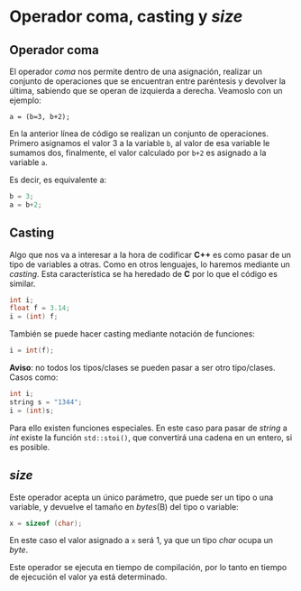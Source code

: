 Operador coma, casting y _size_
====

Operador coma
----

El operador _coma_ nos permite dentro de una asignación, realizar un conjunto de operaciones que se encuentran entre paréntesis y devolver la última, sabiendo que se operan de izquierda a derecha. Veamoslo con un ejemplo:

`a = (b=3, b+2);`

En la anterior línea de código se realizan un conjunto de operaciones. Primero asignamos el valor 3 a la variable `b`, al valor de esa variable le sumamos dos, finalmente, el valor calculado por `b+2` es asignado a la variable `a`.

Es decir, es equivalente a:

```cpp
b = 3;
a = b+2;
```

Casting
----

Algo que nos va a interesar a la hora de codificar **C++** es como pasar de un tipo de variables a otras. Como en otros lenguajes, lo haremos mediante un _casting_. Esta característica se ha heredado de **C** por lo que el código es similar.

```cpp
int i;
float f = 3.14;
i = (int) f;
```

También se puede hacer casting mediante notación de funciones:

```cpp
i = int(f);
```

**Aviso**: no todos los tipos/clases se pueden pasar a ser otro tipo/clases. Casos como:
```cpp
int i;
string s = "1344";
i = (int)s;
```
Para ello existen funciones especiales. En este caso para pasar de _string_ a _int_ existe la función `std::stoi()`, que convertirá una cadena en un entero, si es posible.

_size_
----

Este operador acepta un único parámetro, que puede ser un tipo o una variable, y devuelve el tamaño en _bytes_(B) del tipo o variable:
```cpp
x = sizeof (char);
```
En este caso el valor asignado a `x` será 1, ya que un tipo _char_ ocupa un _byte_.

Este operador se ejecuta en tiempo de compilación, por lo tanto en tiempo de ejecución el valor ya está determinado.